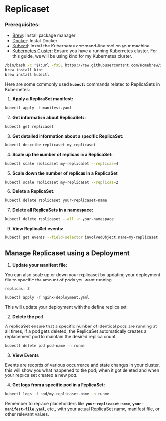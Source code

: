 # Replicaset

### Prerequisites:

- [Brew](https://brew.sh/): Install package manager
- [Docker](https://docs.docker.com/build/guide/): Install Docker
- [Kubectl](https://kubernetes.io/docs/tasks/tools/): Install the Kubernetes command-line tool on your machine.
- [Kubernetes Cluster](https://kind.sigs.k8s.io/docs/user/quick-start/): Ensure you have a running Kubernetes cluster. For this guide, we will be using kind for my Kubernetes cluster.

```sh {"id":"01HRY4D7CPBMBAR5ME8JMR98SD"}
/bin/bash -c "$(curl -fsSL https://raw.githubusercontent.com/Homebrew/install/HEAD/install.sh)"
brew install kind
brew install kubectl
```

Here are some commonly used **`kubectl`** commands related to ReplicaSets in Kubernetes:

1. **Apply a ReplicaSet manifest:**

```bash {"id":"01HSTRX6N61DZXYFGXD3PQ8A69"}
kubectl apply -f manifest.yaml
```

2. **Get information about ReplicaSets:**

```bash {"id":"01HSTRX6N69RDGVXN4NT2HMRGD"}
kubectl get replicaset
```

3. **Get detailed information about a specific ReplicaSet:**

```bash {"id":"01HSTRX6N6RV93H627E5DGA2P5"}
kubectl describe replicaset my-replicaset
```

4. **Scale up the number of replicas in a ReplicaSet:**

```bash {"id":"01HSTRX6N6GK4APV477PZVH21A"}
kubectl scale replicaset my-replicaset --replicas=4
```

5. **Scale down the number of replicas in a ReplicaSet**

```bash {"id":"01HTJCKYKFDMNYBZC5V7YV26E4"}
kubectl scale replicaset my-replicaset --replicas=2
```

6. **Delete a ReplicaSet:**

```bash {"id":"01HSTRX6N6SY08RXDMNSCFZS97"}
kubectl delete replicaset your-replicaset-name
```

7. **Delete all ReplicaSets in a namespace:**

```bash {"id":"01HSTRX6N6HGV031BDC96V1WT1"}
kubectl delete replicaset --all -n your-namespace
```

9. **View ReplicaSet events:**

```bash {"id":"01HSTRX6N6ECNT420KA5QGBCJT"}
kubectl get events --field-selector involvedObject.name=my-replicaset -n runme
```

## Manage Replicaset using a Deployment

1. **Update your manifest file:**

You can also scale up or down your replicaset by updating your deployment file to specific the amount of pods you want running.

`replicas: 3`

```bash {"id":"01HSTRX6N6BTJCGC8ECJZCCJSR"}
kubectl apply -f nginx-deployment.yaml
```

This will update your deployment with the define replica set

2. **Delete the pod**

A replicaSet ensure that a specific number of identical pods are running at all times, if a pod gets deleted, the ReplicaSet automatically creates a replacement pod to maintain the desired replica count.

```bash {"id":"01HTJE025MYG33CVG4AGSYX4JN"}
kubectl delete pod pod-name -n runme
```

3. **View Events**

Events are records of various occurrence and state changes in your cluster, this will show you what happened to the pod; when it got deleted and when your replica set created a new pod.

4. **Get logs from a specific pod in a ReplicaSet:**

```bash {"id":"01HSTRX6N6FMZ844J4QTEM3HC3"}
kubectl logs -f pod/my-replicaset-name -n runme
```

Remember to replace placeholders like **`your-replicaset-name`**, **`your-manifest-file.yaml`**, etc., with your actual ReplicaSet name, manifest file, or other relevant values.









